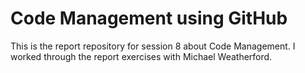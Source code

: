 # Code Management using GitHub
This is the report repository for session 8 about Code Management. I worked through the report exercises with Michael Weatherford.
